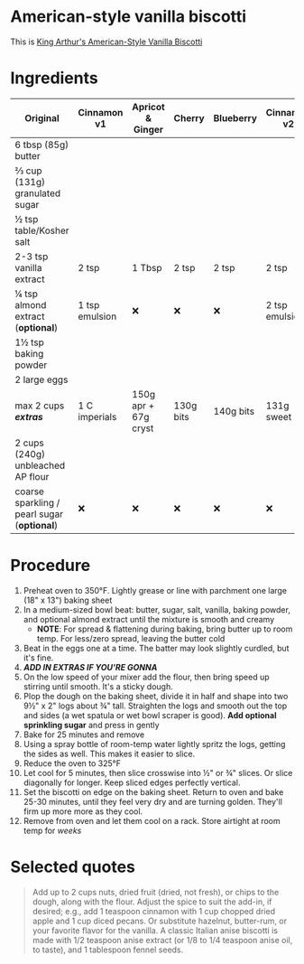 # American-style vanilla biscotti

This is [King Arthur's American-Style Vanilla Biscotti](https://www.kingarthurbaking.com/recipes/american-style-vanilla-biscotti-recipe)

# Ingredients
| Original | Cinnamon v1 |  Apricot & Ginger | Cherry | Blueberry | Cinnamon v2 | Raspberry | Ginger |
| -------- | ----------- | ----------------- | ------ | --------- | ----------- | --------- | ------ |
| 6 tbsp (85g) butter | | | | | | 80g | |
| ⅔ cup (131g) granulated sugar | | | | | | | |
| ½ tsp table/Kosher salt | | | | | | | |
| 2-3 tsp vanilla extract | 2 tsp | 1 Tbsp | 2 tsp | 2 tsp | 2 tsp | 2 tsp |
| ¼ tsp almond extract (**optional**) | 1 tsp emulsion | ❌ | ❌ | ❌ | 2 tsp emulsion | ❌ |
| 1½ tsp baking powder | | | | | | | |
| 2 large eggs | | | | | | | |
| max 2 cups ***extras*** | 1 C imperials | 150g apr + 67g cryst | 130g bits | 140g bits | 131g sweet bits | 150g bits | 130g cryst |
| 2 cups (240g) unbleached AP flour | | | | | | | |
| coarse sparkling / pearl sugar (**optional**) | ❌ | ❌ | ❌ | ❌ | ❌ | ❌ | pearl |

# Procedure
1. Preheat oven to 350°F. Lightly grease or line with parchment one large (18" x 13") baking sheet
2. In a medium-sized bowl beat: butter, sugar, salt, vanilla, baking powder, and optional almond extract until the mixture is smooth and creamy
     * **NOTE**: For spread & flattening during baking, bring butter up to room temp. For less/zero spread, leaving the butter cold
4. Beat in the eggs one at a time. The batter may look slightly curdled, but it's fine.
5. ***ADD IN EXTRAS IF YOU'RE GONNA***
6. On the low speed of your mixer add the flour, then bring speed up stirring until smooth. It's a sticky dough.
7. Plop the dough on the baking sheet, divide it in half and shape into two 9½" x 2" logs about ¾" tall. Straighten the logs and smooth out the top and sides (a wet spatula or wet bowl scraper is good). **Add optional sprinkling sugar** and press in gently
8. Bake for 25 minutes and remove
9. Using a spray bottle of room-temp water lightly spritz the logs, getting the sides as well. This makes it easier to slice.
10. Reduce the oven to 325°F
11. Let cool for 5 minutes, then slice crosswise into ½" or ¾" slices. Or slice diagonally for longer. Keep sliced edges perfectly vertical.
12. Set the biscotti on edge on the baking sheet. Return to oven and bake 25-30 minutes, until they feel very dry and are turning golden. They'll firm up more more as they cool.
13. Remove from oven and let them cool on a rack. Store airtight at room temp for _weeks_

# Selected quotes

> Add up to 2 cups nuts, dried fruit (dried, not fresh), or chips to the dough, along with the flour. Adjust the spice to suit the add-in, if desired; e.g., add 1 teaspoon cinnamon with 1 cup chopped dried apple and 1 cup diced pecans. Or substitute hazelnut, butter-rum, or your favorite flavor for the vanilla. A classic Italian anise biscotti is made with 1/2 teaspoon anise extract (or 1/8 to 1/4 teaspoon anise oil, to taste), and 1 tablespoon fennel seeds.

